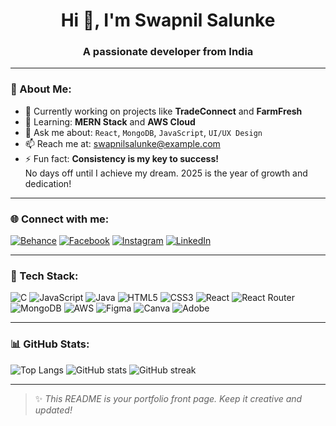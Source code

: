 <h1 align="center">Hi 👋, I'm Swapnil Salunke</h1>
<h3 align="center">A passionate developer from India</h3>

---

### 📍 About Me:
- 🚀 Currently working on projects like **TradeConnect** and **FarmFresh**
- 🧠 Learning: **MERN Stack** and **AWS Cloud**
- 💬 Ask me about: `React`, `MongoDB`, `JavaScript`, `UI/UX Design`
- 📫 Reach me at: [swapnilsalunke@example.com](mailto:swapnilsalunke@example.com)
- ⚡ Fun fact: **Consistency is my key to success!**  
  No days off until I achieve my dream. 2025 is the year of growth and dedication!

---

### 🌐 Connect with me:
[![Behance](https://img.shields.io/badge/Behance-0057FF?logo=behance&style=for-the-badge)](https://behance.net/)
[![Facebook](https://img.shields.io/badge/Facebook-1877F2?logo=facebook&style=for-the-badge)](https://facebook.com/)
[![Instagram](https://img.shields.io/badge/Instagram-E4405F?logo=instagram&style=for-the-badge)](https://instagram.com/)
[![LinkedIn](https://img.shields.io/badge/LinkedIn-blue?logo=linkedin&style=for-the-badge)](https://linkedin.com/)

---

### 🧰 Tech Stack:
![C](https://img.shields.io/badge/C-blue?style=for-the-badge&logo=c)
![JavaScript](https://img.shields.io/badge/JavaScript-yellow?style=for-the-badge&logo=javascript)
![Java](https://img.shields.io/badge/Java-red?style=for-the-badge&logo=java)
![HTML5](https://img.shields.io/badge/HTML5-orange?style=for-the-badge&logo=html5)
![CSS3](https://img.shields.io/badge/CSS3-blue?style=for-the-badge&logo=css3)
![React](https://img.shields.io/badge/React-black?style=for-the-badge&logo=react)
![React Router](https://img.shields.io/badge/React_Router-CA4245?style=for-the-badge&logo=react-router)
![MongoDB](https://img.shields.io/badge/MongoDB-4EA94B?style=for-the-badge&logo=mongodb)
![AWS](https://img.shields.io/badge/AWS-232F3E?style=for-the-badge&logo=amazon-aws)
![Figma](https://img.shields.io/badge/Figma-F24E1E?style=for-the-badge&logo=figma)
![Canva](https://img.shields.io/badge/Canva-00C4CC?style=for-the-badge&logo=canva)
![Adobe](https://img.shields.io/badge/Adobe-DD0F23?style=for-the-badge&logo=adobe)

---

### 📊 GitHub Stats:
![Top Langs](https://github-readme-stats.vercel.app/api/top-langs/?username=SwapnilSalunke1625&layout=compact&theme=radical)
![GitHub stats](https://github-readme-stats.vercel.app/api?username=SwapnilSalunke1625&show_icons=true&theme=radical)
![GitHub streak](https://streak-stats.demolab.com?user=SwapnilSalunke1625&theme=radical)

---

> ✨ _This README is your portfolio front page. Keep it creative and updated!_

